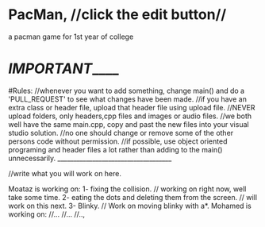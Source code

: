 # PacMan, //click the edit button//
a pacman game for 1st year of college

#                                            ___________IMPORTANT_______________

#Rules:
//whenever you want to add something, change main() and do a 'PULL_REQUEST' to see what changes have been made.
//if you have an extra class or header file, upload that header file using upload file.
//NEVER upload folders, only headers,cpp files and images or audio files.
//we both well have the same main.cpp, copy and past the new files into your visual studio solution.
//no one should change or remove some of the other persons code without permission.
//if possible, use object oriented programing and header files a lot rather than adding to the main() unnecessarily.
                                            ____________________________________ 

//write what you will work on here.

Moataz is working on:
 1- fixing the collision. // working on right now, well take some time.
 2- eating the dots and deleting them from the screen. // will work on this next.
 3- Blinky. // Work on moving blinky with a*.
Mohamed is working on:
 //...
 //...
 //..,

